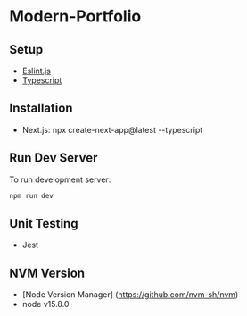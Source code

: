 # Modern-Portfolio

## Setup

- [Eslint.js](https://eslint.org/docs/latest/)
- [Typescript](https://nextjs.org/docs)

## Installation 

- Next.js: npx create-next-app@latest --typescript

## Run Dev Server

To run development server: 
```bash
npm run dev
```

## Unit Testing 
- Jest

## NVM Version
- [Node Version Manager] (https://github.com/nvm-sh/nvm)
- node v15.8.0
